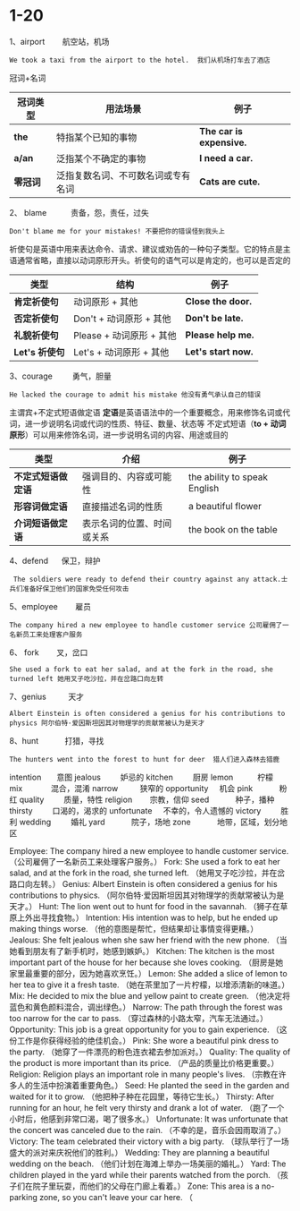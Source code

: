 # 1-20

1、airport        航空站，机场

```
We took a taxi from the airport to the hotel.  我们从机场打车去了酒店
```

冠词+名词

| 冠词类型     | 用法场景              | 例子                        |
| -------- | ----------------- | ------------------------- |
| **the**  | 特指某个已知的事物         | **The car is expensive.** |
| **a/an** | 泛指某个不确定的事物        | **I need a car.**         |
| **零冠词**  | 泛指复数名词、不可数名词或专有名词 | **Cats are cute.**        |

2、 blame           责备，怨，责任，过失

```
Don't blame me for your mistakes! 不要把你的错误怪到我头上
```

祈使句是英语中用来表达命令、请求、建议或劝告的一种句子类型。它的特点是主语通常省略，直接以动词原形开头。祈使句的语气可以是肯定的，也可以是否定的

| 类型            | 结构                 | 例子                   |
| ------------- | ------------------ | -------------------- |
| **肯定祈使句**     | 动词原形 + 其他          | **Close the door.**  |
| **否定祈使句**     | Don't + 动词原形 + 其他  | **Don't be late.**   |
| **礼貌祈使句**     | Please + 动词原形 + 其他 | **Please help me.**  |
| **Let's 祈使句** | Let's + 动词原形 + 其他  | **Let's start now.** |

3、courage         勇气，胆量

```
He lacked the courage to admit his mistake 他没有勇气承认自己的错误
```

主谓宾+不定式短语做定语
**定语**是英语语法中的一个重要概念，用来修饰名词或代词，进一步说明名词或代词的性质、特征、数量、状态等
不定式短语（**to + 动词原形**）可以用来修饰名词，进一步说明名词的内容、用途或目的

| 类型           | 介绍            | 例子                           |
| ------------ | ------------- | ---------------------------- |
| **不定式短语做定语** | 强调目的、内容或可能性   | the ability to speak English |
| **形容词做定语**   | 直接描述名词的性质     | a beautiful flower           |
| **介词短语做定语**  | 表示名词的位置、时间或关系 | the book on the table        |

4、defend      保卫，辩护

```
 The soldiers were ready to defend their country against any attack.士兵们准备好保卫他们的国家免受任何攻击
```


5、employee        雇员

```
The company hired a new employee to handle customer service 公司雇佣了一名新员工来处理客户服务
```

6、 fork        叉，岔口
```
She used a fork to eat her salad, and at the fork in the road, she turned left 她用叉子吃沙拉，并在岔路口向左转
```

7、genius          天才

```
Albert Einstein is often considered a genius for his contributions to physics 阿尔伯特·爱因斯坦因其对物理学的贡献常被认为是天才
```

8、hunt            打猎，寻找 

```
The hunters went into the forest to hunt for deer  猎人们进入森林去猎鹿
```


 intention       意图
jealous         妒忌的 
kitchen         厨房
 lemon           柠檬
 mix             混合，混淆
narrow          狭窄的
opportunity     机会
pink            粉红
quality         质量，特性
religion        宗教，信仰
seed            种子，播种 
thirsty         口渴的，渴求的
unfortunate     不幸的，令人遗憾的
 victory         胜利
wedding         婚礼
yard            院子，场地
zone            地带，区域，划分地区



Employee: The company hired a new employee to handle customer service.
（公司雇佣了一名新员工来处理客户服务。）
Fork: She used a fork to eat her salad, and at the fork in the road, she turned left.
（她用叉子吃沙拉，并在岔路口向左转。）
Genius: Albert Einstein is often considered a genius for his contributions to physics.
（阿尔伯特·爱因斯坦因其对物理学的贡献常被认为是天才。）
Hunt: The lion went out to hunt for food in the savannah.
（狮子在草原上外出寻找食物。）
Intention: His intention was to help, but he ended up making things worse.
（他的意图是帮忙，但结果却让事情变得更糟。）
Jealous: She felt jealous when she saw her friend with the new phone.
（当她看到朋友有了新手机时，她感到嫉妒。）
Kitchen: The kitchen is the most important part of the house for her because she loves cooking.
（厨房是她家里最重要的部分，因为她喜欢烹饪。）
Lemon: She added a slice of lemon to her tea to give it a fresh taste.
（她在茶里加了一片柠檬，以增添清新的味道。）
Mix: He decided to mix the blue and yellow paint to create green.
（他决定将蓝色和黄色颜料混合，调出绿色。）
Narrow: The path through the forest was too narrow for the car to pass.
（穿过森林的小路太窄，汽车无法通过。）
Opportunity: This job is a great opportunity for you to gain experience.
（这份工作是你获得经验的绝佳机会。）
Pink: She wore a beautiful pink dress to the party.
（她穿了一件漂亮的粉色连衣裙去参加派对。）
Quality: The quality of the product is more important than its price.
（产品的质量比价格更重要。）
Religion: Religion plays an important role in many people's lives.
（宗教在许多人的生活中扮演着重要角色。）
Seed: He planted the seed in the garden and waited for it to grow.
（他把种子种在花园里，等待它生长。）
Thirsty: After running for an hour, he felt very thirsty and drank a lot of water.
（跑了一个小时后，他感到非常口渴，喝了很多水。）
Unfortunate: It was unfortunate that the concert was canceled due to the rain.
（不幸的是，音乐会因雨取消了。）
Victory: The team celebrated their victory with a big party.
（球队举行了一场盛大的派对来庆祝他们的胜利。）
Wedding: They are planning a beautiful wedding on the beach.
（他们计划在海滩上举办一场美丽的婚礼。）
Yard: The children played in the yard while their parents watched from the porch.
（孩子们在院子里玩耍，而他们的父母在门廊上看着。）
Zone: This area is a no-parking zone, so you can't leave your car here.
（